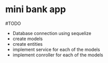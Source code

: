 # mini bank app 

#TODO
* Database connection using sequelize
* create models
* create entities
* implement service for each of the models
* implement conroller for each of the models